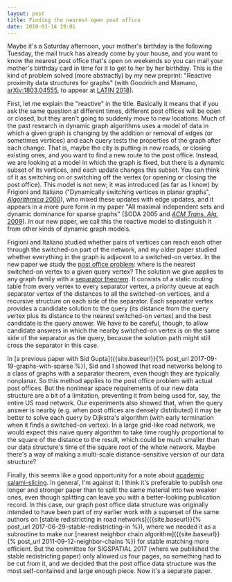 ```yaml
---
layout: post
title: Finding the nearest open post office
date: 2018-03-14 19:01
---
```

Maybe it's a Saturday afternoon, your mother's birthday is the following Tuesday, the mail truck has already come by your house, and you want to know the nearest post office that's open on weekends so you can mail your mother's birthday card in time for it to get to her by her birthday. This is the kind of problem solved (more abstractly) by my new preprint: "Reactive proximity data structures for graphs" (with Goodrich and Mamano, [arXiv:1803.04555](https://arxiv.org/abs/1803.04555), to appear at [LATIN 2018](http://latin2018.dc.uba.ar/)).

First, let me explain the "reactive" in the title. Basically it means that if you ask the same question at different times, different post offices will be open or closed, but they aren't going to suddenly move to new locations.
Much of the past research in dynamic graph algorithms uses a model of data in which a given graph is changing by the addition or removal of edges (or sometimes vertices) and each query tests the properties of the graph after each change. That is, maybe the city is putting in new roads, or closing existing ones, and you want to find a new route to the post office. Instead, we are looking at a model in which the graph is fixed, but there is a dynamic subset of its vertices, and each update changes this subset. You can think of it as switching on or switching off the vertex (or opening or closing the post office). This model is not new; it was introduced (as far as I know) by Frigioni and Italiano ("Dynamically switching vertices in planar graphs", [_Algorithmica_ 2000](https://doi.org/10.1007/s004530010032)), who mixed these updates with edge updates, and it appears in a more pure form in my paper "All maximal independent sets and dynamic dominance for sparse graphs" (SODA 2005 and [_ACM Trans. Alg._ 2009](http://doi.org/10.1145/1597036.1597042)). In our new paper, we call this the reactive model to distinguish it from other kinds of dynamic graph models.

Frigioni and Italiano studied whether pairs of vertices can reach each other through the switched-on part of the network, and my older paper studied whether everything in the graph is adjacent to a switched-on vertex. In the new paper we study the [post office problem](https://en.wikipedia.org/wiki/Nearest_neighbor_search): where is the nearest switched-on vertex to a given query vertex? The solution we give applies to any graph family with a [separator theorem](https://en.wikipedia.org/wiki/Planar_separator_theorem).
It consists of a static routing table from every vertex to every separator vertex,
a priority queue at each separator vertex of the distances to all the switched-on vertices, and a recursive structure on each side of the separator. Each separator vertex provides a candidate solution to the query (its distance from the query vertex plus its distance to the nearest switched-on vertex) and the best candidate is the query answer. We have to be careful, though, to allow candidate answers in which the nearby switched-on vertex is on the same side of the separator as the query, because the solution path might still cross the separator in this case.

In [a previous paper with Sid Gupta]({{site.baseurl}}{% post_url 2017-09-19-graphs-with-sparse %}), Sid and I showed that road networks belong to a class of graphs with a separator theorem, even though they are typically nonplanar. So this method applies to the post office problem with actual post offices. But the nonlinear space requirements of our new data structure are a bit of a limitation, preventing it from  being used for, say, the entire US road network. Our experiments also showed that, when the query answer is nearby (e.g. when post offices are densely distributed) it may be better to solve each query by Dijkstra's algorithm (with early termination when it finds a switched-on vertex). In a large grid-like road network, we would expect this naive query algorithm to take time roughly proportional to the square of the distance to the result, which could be much smaller than our data structure's time of the square root of the whole network. Maybe there's a way of making a multi-scale distance-sensitive version of our data structure?

Finally, this seems like a good opportunity for a note about [academic salami-slicing](https://en.wikipedia.org/wiki/Least_publishable_unit). In general, I'm against it: I think it's preferable to publish one longer and stronger paper than to split the same material into two weaker ones, even though splitting can leave you with a better-looking publication record. In this case, our graph post office data structure was originally intended to have been part of my earlier work with a superset of the same authors on [stable redistricting in road networks]({{site.baseurl}}{% post_url 2017-06-29-stable-redistricting-in %}), where we needed it as a subroutine to make our [nearest neighbor chain algorithm]({{site.baseurl}}{% post_url 2011-09-12-neighbor-chains %}) for stable matching more efficient. But the committee for SIGSPATIAL 2017 (where we published the stable redistricting paper) only allowed us four pages, so something had to be cut from it, and we decided that the post office data structure was the most self-contained and large enough piece. Now it's a separate paper.
